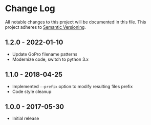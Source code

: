 # Change Log

All notable changes to this project will be documented in this file.
This project adheres to [Semantic Versioning](http://semver.org/).

## 1.2.0 - 2022-01-10
* Update GoPro filename patterns
* Modernize code, switch to python 3.x

## 1.1.0 - 2018-04-25
* Implemented `--prefix` option to modify resulting files prefix
* Code style cleanup

## 1.0.0 - 2017-05-30
* Initial release
